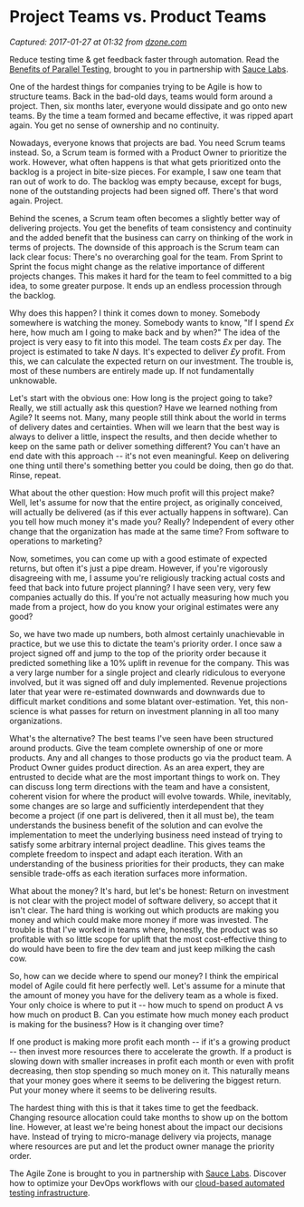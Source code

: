 # Project Teams vs. Product Teams

_Captured: 2017-01-27 at 01:32 from [dzone.com](https://dzone.com/articles/project-teams-vs-product-teams?edition=264899&utm_source=Daily%20Digest&utm_medium=email&utm_campaign=dd%202017-01-25)_

Reduce testing time & get feedback faster through automation. Read the [Benefits of Parallel Testing](https://dzone.com/go?i=124039&u=http%3A%2F%2Finfo.saucelabs.com%2Fpaper-benefits-of-parallel-testing.html%3Futm_campaign%3Dparalleltestingwp%26utm_medium%3Dtextlink%26utm_source%3Ddzone-agile), brought to you in partnership with [Sauce Labs](https://dzone.com/go?i=124039&u=http%3A%2F%2Finfo.saucelabs.com%2Fpaper-benefits-of-parallel-testing.html%3Futm_campaign%3Dparalleltestingwp%26utm_medium%3Dtextlink%26utm_source%3Ddzone-agile).

One of the hardest things for companies trying to be Agile is how to structure teams. Back in the bad-old days, teams would form around a project. Then, six months later, everyone would dissipate and go onto new teams. By the time a team formed and became effective, it was ripped apart again. You get no sense of ownership and no continuity.

Nowadays, everyone knows that projects are bad. You need Scrum teams instead. So, a Scrum team is formed with a Product Owner to prioritize the work. However, what often happens is that what gets prioritized onto the backlog is a project in bite-size pieces. For example, I saw one team that ran out of work to do. The backlog was empty because, except for bugs, none of the outstanding projects had been signed off. There's that word again. Project.

Behind the scenes, a Scrum team often becomes a slightly better way of delivering projects. You get the benefits of team consistency and continuity and the added benefit that the business can carry on thinking of the work in terms of projects. The downside of this approach is the Scrum team can lack clear focus: There's no overarching goal for the team. From Sprint to Sprint the focus might change as the relative importance of different projects changes. This makes it hard for the team to feel committed to a big idea, to some greater purpose. It ends up an endless procession through the backlog.

Why does this happen? I think it comes down to money. Somebody somewhere is watching the money. Somebody wants to know, "If I spend _£x_ here, how much am I going to make back and by when?" The idea of the project is very easy to fit into this model. The team costs _£x_ per day. The project is estimated to take _N_ days. It's expected to deliver _£y_ profit. From this, we can calculate the expected return on our investment. The trouble is, most of these numbers are entirely made up. If not fundamentally unknowable.

Let's start with the obvious one: How long is the project going to take? Really, we still actually ask this question? Have we learned nothing from Agile? It seems not. Many, many people still think about the world in terms of delivery dates and certainties. When will we learn that the best way is always to deliver a little, inspect the results, and then decide whether to keep on the same path or deliver something different? You can't have an end date with this approach -- it's not even meaningful. Keep on delivering one thing until there's something better you could be doing, then go do that. Rinse, repeat.

What about the other question: How much profit will this project make? Well, let's assume for now that the entire project, as originally conceived, will actually be delivered (as if this ever actually happens in software). Can you tell how much money it's made you? Really? Independent of every other change that the organization has made at the same time? From software to operations to marketing?

Now, sometimes, you can come up with a good estimate of expected returns, but often it's just a pipe dream. However, if you're vigorously disagreeing with me, I assume you're religiously tracking actual costs and feed that back into future project planning? I have seen very, very few companies actually do this. If you're not actually measuring how much you made from a project, how do you know your original estimates were any good?

So, we have two made up numbers, both almost certainly unachievable in practice, but we use this to dictate the team's priority order. I once saw a project signed off and jump to the top of the priority order because it predicted something like a 10% uplift in revenue for the company. This was a very large number for a single project and clearly ridiculous to everyone involved, but it was signed off and duly implemented. Revenue projections later that year were re-estimated downwards and downwards due to difficult market conditions and some blatant over-estimation. Yet, this non-science is what passes for return on investment planning in all too many organizations.

What's the alternative? The best teams I've seen have been structured around products. Give the team complete ownership of one or more products. Any and all changes to those products go via the product team. A Product Owner guides product direction. As an area expert, they are entrusted to decide what are the most important things to work on. They can discuss long term directions with the team and have a consistent, coherent vision for where the product will evolve towards. While, inevitably, some changes are so large and sufficiently interdependent that they become a project (if one part is delivered, then it all must be), the team understands the business benefit of the solution and can evolve the implementation to meet the underlying business need instead of trying to satisfy some arbitrary internal project deadline. This gives teams the complete freedom to inspect and adapt each iteration. With an understanding of the business priorities for their products, they can make sensible trade-offs as each iteration surfaces more information.

What about the money? It's hard, but let's be honest: Return on investment is not clear with the project model of software delivery, so accept that it isn't clear. The hard thing is working out which products are making you money and which could make more money if more was invested. The trouble is that I've worked in teams where, honestly, the product was so profitable with so little scope for uplift that the most cost-effective thing to do would have been to fire the dev team and just keep milking the cash cow.

So, how can we decide where to spend our money? I think the empirical model of Agile could fit here perfectly well. Let's assume for a minute that the amount of money you have for the delivery team as a whole is fixed. Your only choice is where to put it -- how much to spend on product A vs how much on product B. Can you estimate how much money each product is making for the business? How is it changing over time?

If one product is making more profit each month -- if it's a growing product -- then invest more resources there to accelerate the growth. If a product is slowing down with smaller increases in profit each month or even with profit decreasing, then stop spending so much money on it. This naturally means that your money goes where it seems to be delivering the biggest return. Put your money where it seems to be delivering results.

The hardest thing with this is that it takes time to get the feedback. Changing resource allocation could take months to show up on the bottom line. However, at least we're being honest about the impact our decisions have. Instead of trying to micro-manage delivery via projects, manage where resources are put and let the product owner manage the priority order.

The Agile Zone is brought to you in partnership with [Sauce Labs](https://dzone.com/go?i=121022&u=http%3A%2F%2Finfo.saucelabs.com%2FHow-to-Get-the-Most-out-of-CICD-Workflow.html%3Futm_campaign%3Ddevops%2Bwp%26utm_medium%3Dtextlink%26utm_source%3Ddzone-agile). Discover how to optimize your DevOps workflows with our [cloud-based automated testing infrastructure](https://dzone.com/go?i=121022&u=http%3A%2F%2Finfo.saucelabs.com%2FHow-to-Get-the-Most-out-of-CICD-Workflow.html%3Futm_campaign%3Ddevops%2Bwp%26utm_medium%3Dtextlink%26utm_source%3Ddzone-agile).
